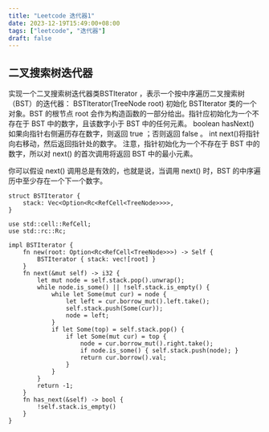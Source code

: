 ```yaml
---
title: "Leetcode 迭代器1"
date: 2023-12-19T15:49:00+08:00
tags: ["leetcode", "迭代器"]
draft: false
---
```


## 二叉搜索树迭代器

实现一个二叉搜索树迭代器类BSTIterator ，表示一个按中序遍历二叉搜索树（BST）的迭代器：
BSTIterator(TreeNode root) 初始化 BSTIterator 类的一个对象。BST 的根节点 root 会作为构造函数的一部分给出。指针应初始化为一个不存在于 BST 中的数字，且该数字小于 BST 中的任何元素。
boolean hasNext() 如果向指针右侧遍历存在数字，则返回 true ；否则返回 false 。
int next()将指针向右移动，然后返回指针处的数字。
注意，指针初始化为一个不存在于 BST 中的数字，所以对 next() 的首次调用将返回 BST 中的最小元素。

你可以假设 next() 调用总是有效的，也就是说，当调用 next() 时，BST 的中序遍历中至少存在一个下一个数字。

```
struct BSTIterator {
    stack: Vec<Option<Rc<RefCell<TreeNode>>>>,
}

use std::cell::RefCell;
use std::rc::Rc;

impl BSTIterator {
    fn new(root: Option<Rc<RefCell<TreeNode>>>) -> Self {
        BSTIterator { stack: vec![root] }
    }
    fn next(&mut self) -> i32 {
        let mut node = self.stack.pop().unwrap();
        while node.is_some() || !self.stack.is_empty() {
            while let Some(mut cur) = node {
                let left = cur.borrow_mut().left.take();
                self.stack.push(Some(cur));
                node = left;
            }
            if let Some(top) = self.stack.pop() { 
                if let Some(mut cur) = top {
                    node = cur.borrow_mut().right.take();
                    if node.is_some() { self.stack.push(node); }
                    return cur.borrow().val;
                }
            }
        }
        return -1;
    }
    fn has_next(&self) -> bool {
        !self.stack.is_empty()
    }
}
```